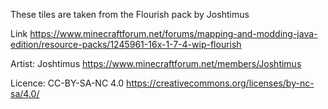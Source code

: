 These tiles are taken from the Flourish pack by Joshtimus

Link
https://www.minecraftforum.net/forums/mapping-and-modding-java-edition/resource-packs/1245961-16x-1-7-4-wip-flourish

Artist: Joshtimus
https://www.minecraftforum.net/members/Joshtimus

Licence: CC-BY-SA-NC 4.0
https://creativecommons.org/licenses/by-nc-sa/4.0/

